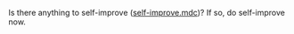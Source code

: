 Is there anything to self-improve ([self-improve.mdc](mdc:.cursor/rules/self-improve.mdc))? If so, do self-improve now.

